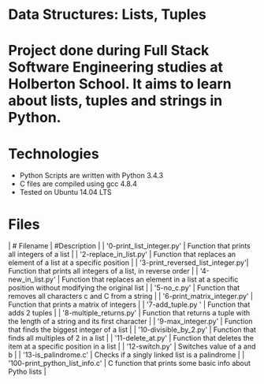 # Data Structures: Lists, Tuples
# Project done during Full Stack Software Engineering studies at Holberton School. It aims to learn about lists, tuples and strings in Python.
# Technologies
* Python Scripts are written with Python 3.4.3
* C files are compiled using gcc 4.8.4
* Tested on Ubuntu 14.04 LTS
# Files
| # Filename	| #Description |
|	'0-print_list_integer.py' | Function that prints all integers of a list |
| '2-replace_in_list.py' | Function that replaces an element of a list at a specific position |
| '3-print_reversed_list_integer.py'| Function that prints all integers of a list, in reverse order |
| '4-new_in_list.py' | Function that replaces an element in a list at a specific position without modifying the original list |
| '5-no_c.py'	| Function that removes all characters c and C from a string |
| '6-print_matrix_integer.py'	| Function that prints a matrix of integers |
| '7-add_tuple.py '	| Function that adds 2 tuples |
| '8-multiple_returns.py'	| Function that returns a tuple with the length of a string and its first character |
| '9-max_integer.py' | Function that finds the biggest integer of a list |
| '10-divisible_by_2.py' | Function that finds all multiples of 2 in a list |
| '11-delete_at.py' | Function that deletes the item at a specific position in a list |
| '12-switch.py' | Switches value of a and b |
| '13-is_palindrome.c' | Checks if a singly linked list is a palindrome |
| '100-print_python_list_info.c' | C function that prints some basic info about Pytho lists |
